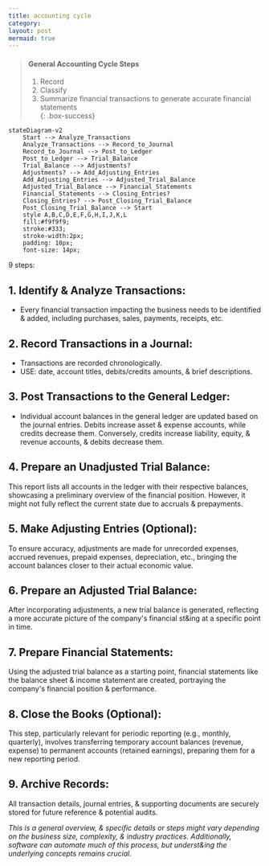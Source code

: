 ```yaml
---
title: accounting cycle
category: 
layout: post
mermaid: true
---
```


> #### General Accounting Cycle Steps
>
>1. Record
>2. Classify
>3. Summarize financial transactions to generate accurate financial statements  
{: .box-success}


```mermaid
stateDiagram-v2
    Start --> Analyze_Transactions
    Analyze_Transactions --> Record_to_Journal
    Record_to_Journal --> Post_to_Ledger
    Post_to_Ledger --> Trial_Balance
    Trial_Balance --> Adjustments?
    Adjustments? --> Add_Adjusting_Entries
    Add_Adjusting_Entries --> Adjusted_Trial_Balance
    Adjusted_Trial_Balance --> Financial_Statements
    Financial_Statements --> Closing_Entries?
    Closing_Entries? --> Post_Closing_Trial_Balance
    Post_Closing_Trial_Balance --> Start
    style A,B,C,D,E,F,G,H,I,J,K,L
    fill:#f9f9f9;
    stroke:#333;
    stroke-width:2px;
    padding: 10px;
    font-size: 14px;
```



9 steps:

## 1. Identify & Analyze Transactions:

- Every financial transaction impacting the business needs to be identified & added, including purchases, sales, payments, receipts, etc.

## 2. Record Transactions in a Journal:

- Transactions are recorded chronologically.
- USE: date, account titles, debits/credits amounts, & brief descriptions.

## 3. Post Transactions to the General Ledger:

- Individual account balances in the general ledger are updated based on the journal entries. Debits increase asset & expense accounts, while credits decrease them. Conversely, credits increase liability, equity, & revenue accounts, & debits decrease them.

## 4. Prepare an Unadjusted Trial Balance:

This report lists all accounts in the ledger with their respective balances, showcasing a preliminary overview of the financial position. However, it might not fully reflect the current state due to accruals & prepayments.

## 5. Make Adjusting Entries (Optional):

To ensure accuracy, adjustments are made for unrecorded expenses, accrued revenues, prepaid expenses, depreciation, etc., bringing the account balances closer to their actual economic value.

## 6. Prepare an Adjusted Trial Balance:

After incorporating adjustments, a new trial balance is generated, reflecting a more accurate picture of the company's financial st&ing at a specific point in time.

## 7. Prepare Financial Statements:

Using the adjusted trial balance as a starting point, financial statements like the balance sheet & income statement are created, portraying the company's financial position & performance.

## 8. Close the Books (Optional):

This step, particularly relevant for periodic reporting (e.g., monthly, quarterly), involves transferring temporary account balances (revenue, expense) to permanent accounts (retained earnings), preparing them for a new reporting period.

## 9. Archive Records:

All transaction details, journal entries, & supporting documents are securely stored for future reference & potential audits.

*This is a general overview, & specific details or steps might vary depending on the business size, complexity, & industry practices. Additionally, software can automate much of this process, but underst&ing the underlying concepts remains crucial.*
